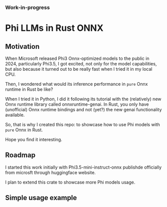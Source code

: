 ### Work-in-progress ###

# Phi LLMs in Rust ONNX

## Motivation

When Microsoft released Phi3 Onnx-optimized models to the public in 2024, particularly Phi3.5, I got excited, not only for the model capabilities, but also because it turned out to be really fast when I tried it in my local CPU.

Then, I wondered what would its inference performance in `pure` Onnx runtime in Rust be like?

When I tried it in Python, I did it following its tutorial with the (relatively) new Onnx runtime library called onnxruntime-genai. In Rust, you only have (unofficial) Onnx runtime bindings and not (yet?) the new genai functionality available.

So, that is why I created this repo: to showcase how to use Phi models with `pure` Onnx in Rust.

Hope you find it interesting.

## Roadmap

I started this work initially with Phi3.5-mini-instruct-onnx publishde officially from microsft through huggingface website. 

I plan to extend this crate to showcase more Phi models usage.

## Simple usage example

```

```
